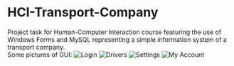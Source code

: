 # HCI-Transport-Company
Project task for Human-Computer Interaction course featuring the use of Windows Forms and MySQL representing a simple information system of a transport company.<br>
Some pictures of GUI:
![Login](https://github.com/aleksandardrljaca/HCI-Transport-Company/blob/main/login.png)
![Drivers](https://github.com/aleksandardrljaca/HCI-Transport-Company/blob/main/drvrs.png)
![Settings](https://github.com/aleksandardrljaca/HCI-Transport-Company/blob/main/settings.png)
![My Account](https://github.com/aleksandardrljaca/HCI-Transport-Company/blob/main/accnt.png)
